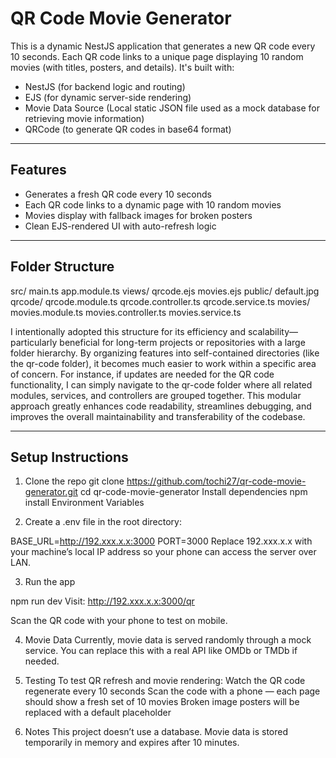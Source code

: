 # QR Code Movie Generator

This is a dynamic NestJS application that generates a new QR code every 10 seconds. Each QR code links to a unique page displaying 10 random movies (with titles, posters, and details). It's built with:

- NestJS (for backend logic and routing)
- EJS (for dynamic server-side rendering)
- Movie Data Source (Local static JSON file used as a mock database for retrieving movie information)
- QRCode (to generate QR codes in base64 format)

---

## Features

- Generates a fresh QR code every 10 seconds
- Each QR code links to a dynamic page with 10 random movies
- Movies display with fallback images for broken posters
- Clean EJS-rendered UI with auto-refresh logic

---

## Folder Structure

src/
  main.ts
  app.module.ts
  views/
    qrcode.ejs
    movies.ejs
  public/
    default.jpg
  qrcode/
    qrcode.module.ts
    qrcode.controller.ts
    qrcode.service.ts
  movies/
    movies.module.ts
    movies.controller.ts
    movies.service.ts

I intentionally adopted this structure for its efficiency and scalability—particularly beneficial for long-term projects or repositories with a large folder hierarchy.
By organizing features into self-contained directories (like the qr-code folder), it becomes much easier to work within a specific area of concern.
For instance, if updates are needed for the QR code functionality, I can simply navigate to the qr-code folder where all related modules, services, and controllers are grouped together.
This modular approach greatly enhances code readability, streamlines debugging, and improves the overall maintainability and transferability of the codebase.


---

## Setup Instructions

1. Clone the repo
   git clone https://github.com/tochi27/qr-code-movie-generator.git
   cd qr-code-movie-generator
   Install dependencies
   npm install
   Environment Variables

2. Create a .env file in the root directory:

BASE_URL=http://192.xxx.x.x:3000
PORT=3000
Replace 192.xxx.x.x with your machine’s local IP address so your phone can access the server over LAN.

3. Run the app

npm run dev
Visit: http://192.xxx.x.x:3000/qr

Scan the QR code with your phone to test on mobile.

4. Movie Data
Currently, movie data is served randomly through a mock service. You can replace this with a real API like OMDb or TMDb if needed.

5. Testing
To test QR refresh and movie rendering:
Watch the QR code regenerate every 10 seconds
Scan the code with a phone — each page should show a fresh set of 10 movies
Broken image posters will be replaced with a default placeholder

6. Notes
This project doesn’t use a database. Movie data is stored temporarily in memory and expires after 10 minutes.
